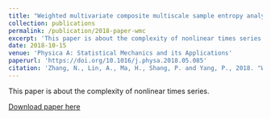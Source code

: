 ```yaml
---
title: "Weighted multivariate composite multiscale sample entropy analysis for the complexity of nonlinear times series"
collection: publications
permalink: /publication/2018-paper-wmc
excerpt: 'This paper is about the complexity of nonlinear times series.'
date: 2018-10-15
venue: 'Physica A: Statistical Mechanics and its Applications'
paperurl: 'https://doi.org/10.1016/j.physa.2018.05.085'
citation: 'Zhang, N., Lin, A., Ma, H., Shang, P. and Yang, P., 2018. "Weighted multivariate composite multiscale sample entropy analysis for the complexity of nonlinear times series." <i>Physica A: Statistical Mechanics and its Applications</i>, 508, pp.595-607.'
---
```

This paper is about the complexity of nonlinear times series.

[Download paper here](http://ningningzhang-nina.github.io/files/wmc.pdf)

